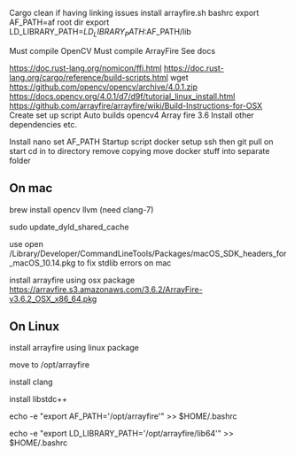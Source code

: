 Cargo clean if having linking issues
install arrayfire.sh
bashrc
export AF_PATH=af root dir
export LD_LIBRARY_PATH=$LD_LIBRARY_PATH:$AF_PATH/lib

Must compile OpenCV
Must compile ArrayFire
See docs


https://doc.rust-lang.org/nomicon/ffi.html
https://doc.rust-lang.org/cargo/reference/build-scripts.html
wget https://github.com/opencv/opencv/archive/4.0.1.zip
https://docs.opencv.org/4.0.1/d7/d9f/tutorial_linux_install.html
https://github.com/arrayfire/arrayfire/wiki/Build-Instructions-for-OSX
Create set up script
Auto builds opencv4
Array fire 3.6
Install other dependencies etc.


Install nano set AF_PATH
Startup script docker
setup ssh  then git pull on start cd in to directory remove copying move docker stuff into separate folder

## On mac
brew install opencv llvm (need clang-7)

sudo update_dyld_shared_cache

use open /Library/Developer/CommandLineTools/Packages/macOS_SDK_headers_for_macOS_10.14.pkg
to fix stdlib errors on mac

install arrayfire using osx package
https://arrayfire.s3.amazonaws.com/3.6.2/ArrayFire-v3.6.2_OSX_x86_64.pkg

## On Linux
install arrayfire using linux package 

move to /opt/arrayfire

install clang

install libstdc++

echo -e "export AF_PATH='/opt/arrayfire'" >> $HOME/.bashrc

echo -e "export LD_LIBRARY_PATH='/opt/arrayfire/lib64'" >> $HOME/.bashrc

